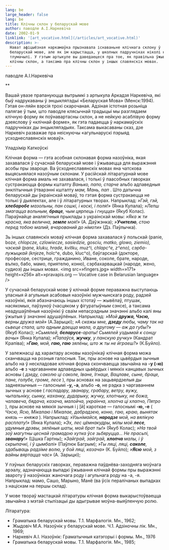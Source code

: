 ```yaml
---
lang: be
large_header: false
lang: be
title: Клічны склон у беларускай мове
author: паводле А.І.Наркевіча
date: 2002-01-9
linklink: '[art_vocative.html](/articles/art_vocative.html)'
description: >-
  Нават афіцыёзная наркамаўка прызнавала існаваньне клічнага склону ў
  беларускай мове, але як ім карыстацца, у школных падручніках ніколі не
  тлумачылі. У гэтым артыкуле вы даведаецеся пра тое, як правільна ўжываць
  клічны склон, а таксама пра клічны склон у іншых славянскіх мовах.
---
```



паводле А.І.Наркевіча

 ** 

Вашай увазе прапануюцца вытрымкі з артыкула Аркадзя Наркевіча, які быў надрукаваны ў энцыкляпэдыі «Беларуская Мова» (Менск:1994). Гэтая он-ляйн вэрсія трохі скарочаная. Адзіная істотная розьніца палягае ў тым, што паводле клясычнай традыцыі мы разглядаем клічную форму як поўнавартасны склон, а не нейкую асаблівую форму дзеяслову ў «клічнай форме», як гэта падаецца ў наркамаўскіх падручніках ды энцыкляпэдыях. Таксама выкасаваны сказ, дзе Наркевіч разважае пра неіснуючы «агульнарускі пэрыяд усходнеславянскіх моваў».

Уладзімір Каткоўскі

Клічная форма — гэта асобная склонавая форма назоўніка, якая захавалася ў сучаснай беларускай мове і ўжываецца для выражэння асобы пры звароце. Ва ўсходнеславянскіх мовах яна чатскова выцясьнялася назоўным склонам. У расійскай літаратурнай мове клічная форма амаль не захавалася, і толькі ў паасобных гаворках сустракаюцца формы кшталту  *Ванько, папо, старче*  альбо адпаведныя энклітычныя ўтварэнні кшталту  *мам, Мань, пап* . Што датычна беларускай ды ўкраінскай моваў, то гэтая форма сустракаецца не  толькі ў дыялектах, але і ў літаратурных творах. Напрыклад:  *»Гэй, гэй, <strong>хлебаробе</strong> мазольны, пан сошкі, і коскі, і поля!»*  (Янка Купала);  *»Лепш змагацца вольным, <strong>браце</strong>, чым цярпець і гнуцца»*  (Якуб Колас). Параўнайце аналягічныя прыклады з украінскай мовы:  *»Яка ж ти красна, яка велична, <strong>земле</strong> моя!»*  (А. Даўжэнка);  *»<strong>Учителю</strong>, стою перед тобою малий, вчарований до німоти»*  (Дз. Паўлычка).

Зь іншых славянскіх моваў клічная форма захавалася ў польскай (panie, boz*e, chlopcze, czlowiecze, sasiedzie, gosciu, matko, glowo, ziemio), чэскай (pane, kluku, hrade, kvitku, muz^i, chlapc^e, z^eno), сэрба-лужыцкай (knjez*e, holc^e, dubo, kluc^o), баўгарскай (докторе, професоре, сестрице, гражданино, Иване, соколе, брате, народе, вълко, бабо, мамо, приятелю, коню), сэрбахарвацкай (народе, жено, судиоэ) ды іншых мовах. <img src=»fingers.jpg» width=»171» height=»256» alt=»pravapis.org — Vocative case in Belarusian language» />

У сучаснай беларускай мове ў клічнай форме пераважна выступаюць уласныя й агульныя асабовыя назоўнікі мужчынскага роду, радзей назоўнікі, якія абазначаюць іншых істотаў — жывёлаў, птушак, насякомых, паўзуноў (часцяком у фігуратыўным сэнсе), а таксама неадушаўлёныя назоўнікі ў сваім непасрэдным значэнні альбо калі яны ўжытыя ў значэнні адушаўлёных. Напрыклад:  *»Мой <strong>дружа, Чэсю,</strong> верны дружа мой»*  (А.Зарыцкі);  *»А скажы мне, <strong>дзеду</strong> любы, чаму так на сьвеце стала, што адным даецца мала, а другому — аж да губы?»*  (Якуб Колас);  *»Сьмялей, <strong>беларусе</strong>-араты! Сьмялей уздымай к сонцу вочы»*  (Янка Купала);  *»Папаўся, <strong>жучку</strong>, у панскую ручку»*  (Кандрат Крапіва);  *»<strong>Гаю</strong>, мой, <strong>гаю, гаю</strong> зялёны, што ж ты не  йграеш?»*  (К.Буйло).

У залежнасці ад характару асновы назоўнікаў клічная форма можа сканчвацца на розныя галосныя. Так, пры аснове на цьвёрдыя зычныя альбо на ў нескладовае клічная форма скончваецца звычайна на <strong>-у (-ю)</strong> альбо <strong>-е</strong> з чаргаваннем адпаведных цьвёрдых і мяккіх канцавых зычных асновы ( *дзеду, саколю ці саколе, Іване, Ігнаце, Вацлаве, сыне, браце, пане, голубе, громе, лесе* ), пры асновах на зацьвярдзелыя ды заднеязычныя — галоснымі <strong>-у, -а</strong>, альбо <strong>-о</strong>, не рэдка з чаргаваннем зычных у аснове ( *гаспадару, званару, грабару, ветру, вужу, чытальніку, сынку, каханку, дударыку, жучку, хлопчыку, не божа, чалавеча, бядача, казача, малойча, украінча, хлопча ці хлапчо, Пятро* ), пры аснове на мяккія зычныя і j [й] кароткае — галоснымі <strong>-ю, -е</strong> ( *Чэсю, Ясю, Мікалаю і Мікалае, дабрадзею, коню, гаю, краю, вынятак князь — княжа* ). Напрыклад:  *»Узьнімайся, <strong>народзе</strong> мой, на вялікую расплату!»*  (Янка Купала);  *»Эх, лес цёмнакудры, мілы мой <strong>лесе</strong>, удумныя дрэвы, зялёныя шаты, мой брат ты!»*  (Якуб Колас);  *»На твой зоў магутны цеснай грамадою хутка ўсе зьбяруцца... Не прасьпі, <strong>званару</strong>!»*  (Цішка Гартны);  *»Зайграй, зайграй, <strong>хлопча</strong> малы, і ў скрыпачкі, і ў цымбалі»*  (Паўлюк Багрым);  *»Ты ляці, ляці, <strong>саколе</strong>, здабываць радзіме волю, у бой ляці, казача»*  (К. Буйло);  *»<strong>Ясю</strong> мой, з вайны вяртацца час»*  (А. Зарыцкі);

У пэўных беларускіх гаворках, пераважна паўднёва-заходняга моўнага арэалу, адзначаюцца выпадкі ўжывання клічнай формы пры выражэнні звароту ў назоўніках жаночага роду і агульнага роду на -а, -я. Напрыклад: мамо, Сашо, Марыно, Манё (ва ўсіх пералічаных выпадках з націскам на першы склад).

У мове твораў мастацкай літаратуры клічная форма выкарыстоўваецца звычайна з мэтай стылізацыі ды адыгрывае моўна-выяўленчую ролю.

Літаратура:

<ul>
<li>Граматыка беларускай мовы. Т.1. Марфалогія. Мн., 1962;</li>
<li>Жыдовіч М.А. Назоўнік у беларускай мове. Ч.1. Адзіночны лік. Мн., 1969;</li>
<li>Наркевіч А.І. Назоўнік: Граматычныя катэгорыі і формы. Мн., 1976</li>
<li>Граматыка беларускай мовы. Т.1. Марфалогія. Мн., 1985;</li>
</ul>

